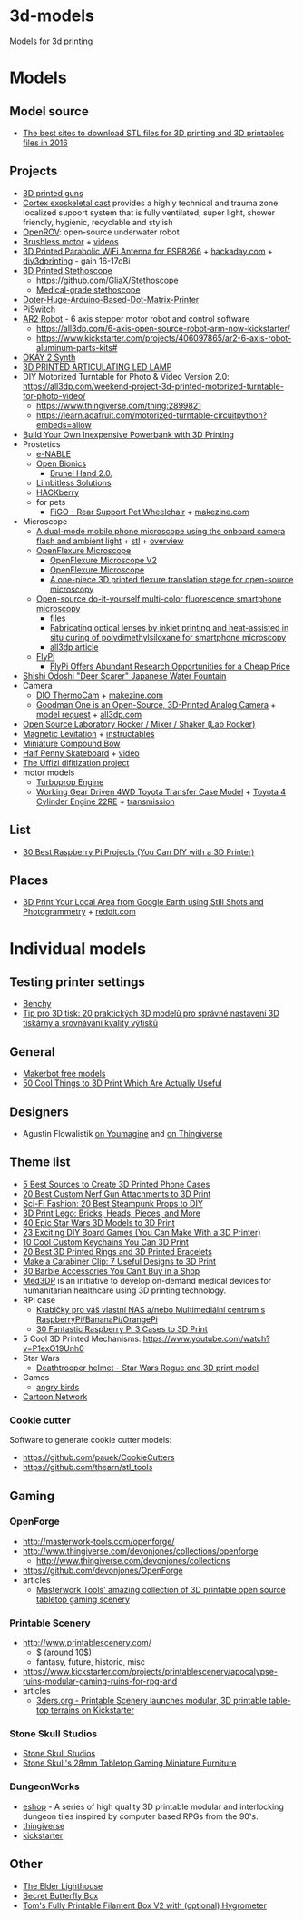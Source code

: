 # 3d-models
Models for 3d printing


# Models


## Model source
- [The best sites to download STL files for 3D printing and 3D printables files in 2016](http://www.aniwaa.com/blog/the-best-sites-to-download-stl-files-for-3d-printing-and-3d-printables-files-in-2016)

## Projects
- [3D printed guns](http://www.aniwaa.com/3d-printed-guns/)
- [Cortex exoskeletal cast](http://www.evilldesign.com/cortex) provides a highly technical and trauma zone localized support system that is fully ventilated, super light, shower friendly, hygienic, recyclable and stylish
- [OpenROV](http://www.openrov.com/): open-source underwater robot
- [Brushless motor](http://www.makesea.com/brushless-motor) + [videos](http://diy3dprinting.blogspot.de/2017/01/christoph-3d-printes-brushless-motor-to.html)
- [3D Printed Parabolic WiFi Antenna for ESP8266](https://hackaday.io/project/18866-esp8266-parabolic-reflector) + [hackaday.com](http://hackaday.com/2017/01/30/increase-the-range-of-an-esp8266-with-duct-tape/) + [diy3dprinting](http://diy3dprinting.blogspot.com/2017/02/3d-printed-parabolic-wifi-antenna-for.html) - gain 16-17dBi
- [3D Printed Stethoscope](https://m.all3dp.com/3d-printed-stethoscope/)
  - https://github.com/GliaX/Stethoscope
  - [Medical-grade stethoscope](https://www.thingiverse.com/thing:2826304)
- [Doter-Huge-Arduino-Based-Dot-Matrix-Printer](http://www.instructables.com/id/Doter-Huge-Arduino-Based-Dot-Matrix-Printer/)
- [PiSwitch](http://www.instructables.com/id/PiSwitch/)
- [AR2 Robot](https://github.com/Chris-Annin/AR2) - 6 axis stepper motor robot and control software
  - https://all3dp.com/6-axis-open-source-robot-arm-now-kickstarter/
  - https://www.kickstarter.com/projects/406097865/ar2-6-axis-robot-aluminum-parts-kits#
- [OKAY 2 Synth](https://www.thingiverse.com/thing:2760653)
- [3D PRINTED ARTICULATING LED LAMP](http://www.instructables.com/id/3D-Printed-Articulating-LED-Lamp/)
- DIY Motorized Turntable for Photo & Video Version 2.0: https://all3dp.com/weekend-project-3d-printed-motorized-turntable-for-photo-video/
  - https://www.thingiverse.com/thing:2899821
  - https://learn.adafruit.com/motorized-turntable-circuitpython?embeds=allow
- [Build Your Own Inexpensive Powerbank with 3D Printing](https://all3dp.com/3d-printed-powerbank-how-to/)
- Prostetics
  - [e-NABLE](http://enablingthefuture.org)
  - [Open Bionics](https://openbionics.com/)
    - [Brunel Hand 2.0.](https://m.all3dp.com/2/weekend-project-robotic-hand/)
  - [Limbitless Solutions](https://limbitless-solutions.org/)
  - [HACKberry](http://exiii-hackberry.com/)
  - for pets
    - [FiGO - Rear Support Pet Wheelchair](https://www.thingiverse.com/thing:1397964) + [makezine.com](https://makezine.com/projects/custom-canine-wheelchair/)
- Microscope
  - [A dual-mode mobile phone microscope using the onboard camera flash and ambient light](https://www.nature.com/articles/s41598-018-21543-2#Ack1) + [stl](https://www.nature.com/articles/s41598-018-21543-2#Sec10) + [overview](https://m.all3dp.com/open-source-3d-printed-clip-microscope-smartphones/)
  - [OpenFlexure Microscope](https://github.com/rwb27/openflexure_microscope)
    - [OpenFlexure Microscope V2](https://www.thingiverse.com/thing:2301024)
    - [OpenFlexure Microscope](http://docubricks.com/viewer.jsp?id=9134926926759813120#brick_909106319)
    - [A one-piece 3D printed flexure translation stage for open-source microscopy](https://aip.scitation.org/doi/10.1063/1.4941068)
  - [Open-source do-it-yourself multi-color fluorescence smartphone microscopy](https://www.osapublishing.org/boe/fulltext.cfm?uri=boe-8-11-5075&id=375614)
    - [files](https://figshare.com/articles/_/5313643) 
    - [Fabricating optical lenses by inkjet printing and heat-assisted in situ curing of polydimethylsiloxane for smartphone microscopy](https://www.spiedigitallibrary.org/journals/Journal-of-Biomedical-Optics/volume-20/issue-04/047005/Fabricating-optical-lenses-by-inkjet-printing-and-heat-assisted-in/10.1117/1.JBO.20.4.047005.full?SSO=1)
    - [all3dp article](https://all3dp.com/researchers-smartphone-microscope/)
  - [FlyPi](https://open-labware.net/projects/flypi/)
    - [FlyPi Offers Abundant Research Opportunities for a Cheap Price](https://all3dp.com/flypi-a-3d-printed-and-open-source-microscope-and-lab-costing-just-e100/)
- [Shishi Odoshi "Deer Scarer" Japanese Water Fountain](https://www.thingiverse.com/thing:2875176)
- Camera
  - [DIO ThermoCam](https://github.com/maxritter/DIY-Thermocam) + [makezine.com](https://makezine.com/projects/diy-thermocam/)
  - [Goodman One is an Open-Source, 3D-Printed Analog Camera](https://petapixel.com/2018/06/21/goodman-one-is-an-open-source-3d-printed-analog-camera/) + [model request](https://www.doragoodman.com/innovations) + [all3dp.com](https://m.all3dp.com/4/goodman-one-3d-printed-open-source-camera/)
- [Open Source Laboratory Rocker / Mixer / Shaker (Lab Rocker)](https://www.thingiverse.com/thing:2948680)
- [Magnetic Levitation](https://www.thingiverse.com/thing:2999263) + [instructables](https://www.instructables.com/id/3D-Printed-Magnetic-Levitation/)
- [Miniature Compound Bow](https://www.thingiverse.com/thing:2764962)
- [Half Penny Skateboard](https://www.myminifactory.com/object/3d-print-half-penny-skateboard-63387) + [video](https://www.youtube.com/watch?v=g265gENlv6Q)
- [The Uffizi difitization project](https://www.digitalsculpture-uffizi.org/)
- motor models
  - [Turboprop Engine](https://www.thingiverse.com/thing:3014536)
  - [Working Gear Driven 4WD Toyota Transfer Case Model](https://www.thingiverse.com/thing:824415) + [Toyota 4 Cylinder Engine 22RE](https://www.thingiverse.com/thing:644933) + [transmission](https://www.thingiverse.com/thing:713815)

## List
- [30 Best Raspberry Pi Projects (You Can DIY with a 3D Printer)](https://all3dp.com/1/best-raspberry-pi-projects-3d-printer/)

## Places
- [3D Print Your Local Area from Google Earth using Still Shots and Photogrammetry](https://all3dp.com/4/3d-print-local-area-google-earth-using-still-shots-photogrammetry/) + [reddit.com](https://www.reddit.com/r/3Dprinting/comments/9410ab/coworkers_and_i_figured_out_how_to_make_fullcolor/)

# Individual models
## Testing printer settings
- [Benchy](http://www.3dbenchy.com/)
- [Tip pro 3D tisk: 20 praktických 3D modelů pro správné nastavení 3D tiskárny a srovnávání kvality výtisků](http://www.3d-tisk.cz/tip-pro-3d-tisk-20-praktickych-3d-modelu-pro-spravne-nastaveni-3d-tiskarny-a-srovnavani-kvality/)

## General
- [Makerbot free models](http://www.thingiverse.com/MakerBot/designs/)
- [50 Cool Things to 3D Print Which Are Actually Useful](https://all3dp.com/1/useful-cool-things-3d-print-ideas-3d-printer-projects-stuff/)

## Designers
- Agustin Flowalistik [on Youmagine](https://www.youmagine.com/flowalistik/designs) and [on Thingiverse ](https://www.thingiverse.com/FLOWALISTIK/about)

## Theme list
- [5 Best Sources to Create 3D Printed Phone Cases](https://all3dp.com/1/3d-printed-phone-cases-sources/)
- [20 Best Custom Nerf Gun Attachments to 3D Print](https://all3dp.com/1/custom-nerf-gun-attachments-3d-print/)
- [Sci-Fi Fashion: 20 Best Steampunk Props to DIY](https://all3dp.com/1/mechanical-fashion-20-best-steampunk-props-to-diy/)
- [3D Print Lego: Bricks, Heads, Pieces, and More](https://all3dp.com/1/3d-printed-lego-bricks-heads-pieces/)
- [40 Epic Star Wars 3D Models to 3D Print](https://all3dp.com/1/40-star-wars-3d-models-to-3d-print/)
- [23 Exciting DIY Board Games (You Can Make With a 3D Printer)](https://all3dp.com/1/3d-printing-diy-board-games-make-3d-printer/)
- [10 Cool Custom Keychains You Can 3D Print](https://all3dp.com/1/cool-custom-keychains-to-3d-print/)
- [20 Best 3D Printed Rings and 3D Printed Bracelets](https://all3dp.com/1/3d-printed-jewlery-3d-printed-rings-3d-printed-bracelets/)
- [Make a Carabiner Clip: 7 Useful Designs to 3D Print](https://all3dp.com/1/make-carabiner-clip-useful-3d-print/)
- [30 Barbie Accessories You Can’t Buy in a Shop](https://m.all3dp.com/1/barbie-accessories-3d-print-diy/)
- [Med3DP](https://www.med3dp.com/)  is an initiative to develop on-demand medical devices for humanitarian healthcare using 3D printing technology. 
- RPi case
  - [Krabičky pro váš vlastní NAS a/nebo Multimediální centrum s RaspberryPi/BananaPi/OrangePi](https://chiptron.cz/articles.php?article_id=133#comment-3764178438)
  - [30 Fantastic Raspberry Pi 3 Cases to 3D Print](https://all3dp.com/1/best-3d-printed-raspberry-pi-case-3d-print-3d-model/)
- 5 Cool 3D Printed Mechanisms: https://www.youtube.com/watch?v=P1exO19Unh0
- Star Wars
  - [Deathtrooper helmet - Star Wars Rogue one 3D print model](https://www.cgtrader.com/3d-print-models/hobby-diy/other/deathtrooper-helmed-on-star-wars-sogue-one)
- Games
  - [angry birds](https://www.myminifactory.com/users/angrybirdsevolution)
- [Cartoon Network](https://www.myminifactory.com/users/Cartoon%20Network)

### Cookie cutter
Software to generate cookie cutter models:

- https://github.com/pauek/CookieCutters
- https://github.com/thearn/stl_tools

## Gaming
### OpenForge
- http://masterwork-tools.com/openforge/
- http://www.thingiverse.com/devonjones/collections/openforge
  - http://www.thingiverse.com/devonjones/collections
- https://github.com/devonjones/OpenForge
- articles
  - [Masterwork Tools' amazing collection of 3D printable open source tabletop gaming scenery](http://www.3ders.org/articles/20160619-masterwork-tools-amazing-collection-of-3d-printable-open-source-tabletop-gaming-scenery.html)

### Printable Scenery
- http://www.printablescenery.com/
  - $ (around 10$)
  - fantasy, future, historic, misc
- https://www.kickstarter.com/projects/printablescenery/apocalypse-ruins-modular-gaming-ruins-for-rpg-and
- articles
  - [3ders.org - Printable Scenery launches modular, 3D printable table-top terrains on Kickstarter](http://www.3ders.org/articles/20160527-table-top-terrains-printable-scenery-on-kickstarter.html)

### Stone Skull Studios
- [Stone Skull Studios](http://www.stoneskullstudios.net/)
- [Stone Skull's 28mm Tabletop Gaming Miniature Furniture](https://www.kickstarter.com/projects/cybernoir/stone-skulls-28mm-tabletop-gaming-miniature-furnit)

### DungeonWorks
- [eshop](https://gamedecor.com/dungeonworks.html) - A series of high quality 3D printable modular and interlocking dungeon tiles inspired by computer based RPGs from the 90's.
- [thingiverse](https://www.thingiverse.com/DungeonWorks/designs)
- [kickstarter](https://www.kickstarter.com/projects/klingbeil/dungeonworks-3d-printing-modular-fantasy-dungeon-t/description)

## Other
- [The Elder Lighthouse](https://www.myminifactory.com/object/3d-print-the-elder-lighthouse-71894)
- [Secret Butterfly Box](https://www.thingiverse.com/thing:2977908)
- [Tom's Fully Printable Filament Box V2 with (optional) Hygrometer](https://www.thingiverse.com/thing:3016906)
